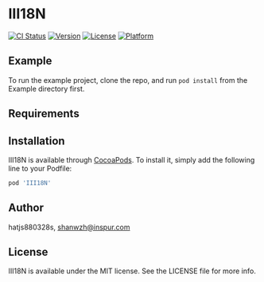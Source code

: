 # III18N

[![CI Status](https://img.shields.io/travis/hatjs880328s/III18N.svg?style=flat)](https://travis-ci.org/hatjs880328s/III18N)
[![Version](https://img.shields.io/cocoapods/v/III18N.svg?style=flat)](https://cocoapods.org/pods/III18N)
[![License](https://img.shields.io/cocoapods/l/III18N.svg?style=flat)](https://cocoapods.org/pods/III18N)
[![Platform](https://img.shields.io/cocoapods/p/III18N.svg?style=flat)](https://cocoapods.org/pods/III18N)

## Example

To run the example project, clone the repo, and run `pod install` from the Example directory first.

## Requirements

## Installation

III18N is available through [CocoaPods](https://cocoapods.org). To install
it, simply add the following line to your Podfile:

```ruby
pod 'III18N'
```

## Author

hatjs880328s, shanwzh@inspur.com

## License

III18N is available under the MIT license. See the LICENSE file for more info.
